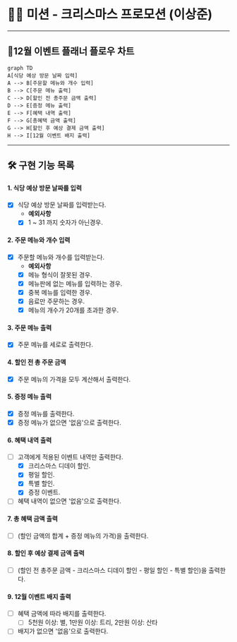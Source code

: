 # 🧑‍🎄 미션 - 크리스마스 프로모션 (이상준)

---

## 🎄12월 이벤트 플래너 플로우 차트
```mermaid
graph TD
A[식당 예상 방문 날짜 입력]
A --> B[주문할 메뉴와 개수 입력]
B --> C[주문 메뉴 출력]
C --> D[할인 전 총주문 금액 출력]
D --> E[증정 메뉴 출력]
E --> F[혜택 내역 출력]
F --> G[총혜택 금액 출력]
G --> H[할인 후 예상 결제 금액 출력]
H --> I[12월 이벤트 배지 출력]
```
---

## 🛠 구현 기능 목록
#### 1. 식당 예상 방문 날짜를 입력
- [x] 식당 예상 방문 날짜를 입력받는다.
    - **예외사항**
    - [x] 1 ~ 31 까지 숫자가 아닌경우.

#### 2. 주문 메뉴와 개수 입력
- [x] 주문할 메뉴와 개수를 입력받는다.
    - **예외사항**
    - [x] 메뉴 형식이 잘못된 경우.
    - [x] 메뉴판에 없는 메뉴를 입력하는 경우.
    - [x] 중복 메뉴를 입력한 경우.
    - [x] 음료만 주문하는 경우.
    - [x] 메뉴의 개수가 20개를 초과한 경우.

#### 3. 주문 메뉴 출력
- [x] 주문 메뉴를 세로로 출력한다.

#### 4. 할인 전 총 주문 금액
- [x] 주문 메뉴의 가격을 모두 계산해서 출력한다.

#### 5. 증정 메뉴 출력
- [x] 증정 메뉴를 출력한다.
- [x] 증정 메뉴가 없으면 '없음'으로 출력한다.

#### 6. 혜택 내역 출력
- [ ] 고객에게 적용된 이벤트 내역만 출력한다.
    - [x] 크리스마스 디데이 할인.
    - [x] 평일 할인.
    - [x] 특별 할인.
    - [x] 증정 이벤트.
- [ ] 혜택 내역이 없으면 '없음'으로 출력한다.

#### 7. 총 혜택 금액 출력
- [ ] (할인 금액의 합계 + 증정 메뉴의 가격)을 출력한다.

#### 8. 할인 후 예상 결제 금액 출력
- [ ] (할인 전 총주문 금액 - 크리스마스 디데이 할인 - 평일 할인 - 특별 할인)을 출력한다.

#### 9. 12월 이벤트 배지 출력
- [ ] 혜택 금액에 따라 배지를 출력한다.
    - [ ] 5천원 이상: 별, 1만원 이상: 트리, 2만원 이상: 산타
- [ ] 배지가 없으면 '없음'으로 출력한다.